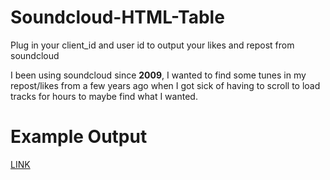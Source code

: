 # Soundcloud-HTML-Table
Plug in your client_id and user id to output your likes and repost from soundcloud

I been using soundcloud since <b>2009</b>, I wanted to find some tunes in my repost/likes from a few years ago when I got sick of having to scroll to load tracks for hours to maybe find what I wanted.

# Example Output
<a href="https://github.com/nolenfelten/nolenfelten.github.io/raw/master/out-likes.html">LINK</a>
